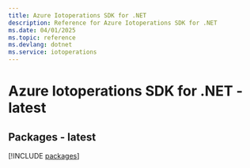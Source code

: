 ```yaml
---
title: Azure Iotoperations SDK for .NET
description: Reference for Azure Iotoperations SDK for .NET
ms.date: 04/01/2025
ms.topic: reference
ms.devlang: dotnet
ms.service: iotoperations
---
```

# Azure Iotoperations SDK for .NET - latest
## Packages - latest
[!INCLUDE [packages](iotoperations-index.md)]